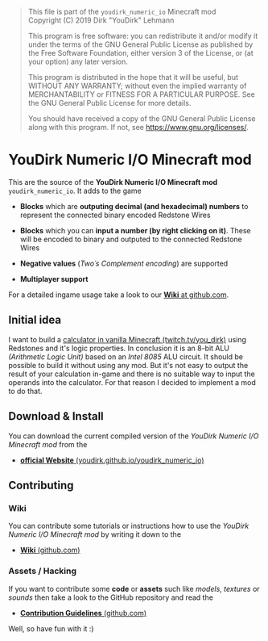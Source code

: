 > This file is part of the `youdirk_numeric_io` Minecraft mod  
> Copyright (C) 2019  Dirk "YouDirk" Lehmann
>
> This program is free software: you can redistribute it and/or modify
> it under the terms of the GNU General Public License as published by
> the Free Software Foundation, either version 3 of the License, or
> (at your option) any later version.
>
> This program is distributed in the hope that it will be useful,
> but WITHOUT ANY WARRANTY; without even the implied warranty of
> MERCHANTABILITY or FITNESS FOR A PARTICULAR PURPOSE.  See the
> GNU General Public License for more details.
>
> You should have received a copy of the GNU General Public License
> along with this program.  If not, see <https://www.gnu.org/licenses/>.


YouDirk Numeric I/O Minecraft mod
=================================

This are the source of the **YouDirk Numeric I/O Minecraft mod**
`youdirk_numeric_io`.  It adds to the game

* **Blocks** which are **outputing decimal (and hexadecimal) numbers**
  to represent the connected binary encoded Redstone Wires

* **Blocks** which you can **input a number (by right clicking on
  it)**.  These will be encoded to binary and outputed to the
  connected Redstone Wires

* **Negative values** (*Two´s Complement encoding*) are supported

* **Multiplayer support**

For a detailed ingame usage take a look to our [**Wiki** at
github.com](https://github.com/YouDirk/youdirk_numeric_io/wiki).

Initial idea
------------

I want to build a [calculator in vanilla Minecraft
(twitch.tv/you_dirk)](https://www.twitch.tv/collections/jN0fzROVchV32A)
using Redstones and it's logic properties.  In conclusion it is an
8-bit ALU *(Arithmetic Logic Unit)* based on an *Intel 8085* ALU
circuit.  It should be possible to build it without using any mod.
But it's not easy to output the result of your calculation in-game and
there is no suitable way to input the operands into the calculator.
For that reason I decided to implement a mod to do that.

Download & Install
------------------

You can download the current compiled version of the *YouDirk Numeric
I/O Minecraft mod* from the

* [**official Website** (youdirk.github.io/youdirk_numeric_io)
  ](https://youdirk.github.io/youdirk_numeric_io/)

Contributing
------------

### Wiki

You can contribute some tutorials or instructions how to use the
*YouDirk Numeric I/O Minecraft mod* by writing it down to the

* [**Wiki** (github.com)
  ](https://github.com/YouDirk/youdirk_numeric_io/wiki)

### Assets / Hacking

If you want to contribute some **code** or **assets** such like
*models*, *textures* or *sounds* then take a look to the GitHub
repository and read the

* [**Contribution Guidelines** (github.com)](CONTRIBUTING.md)

Well, so have fun with it :)
